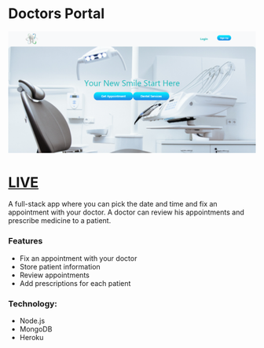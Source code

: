 # Doctors Portal 
![](/doctors-portal.png?raw=true)

# [LIVE](https://doctors-portal-with-api.firebaseapp.com/?fbclid=IwAR1xMDIthK4MOCfeEC-wLfIciDrcv31DDfYPDV44Xnjcq8MGp5sXu3lvoLE)

A full-stack app where you can pick the date and time and fix an appointment with your doctor. A doctor can review his appointments and prescribe medicine to a patient.

### Features
- Fix an appointment with your doctor
- Store patient information
- Review appointments
- Add prescriptions for each patient

### Technology:
- Node.js
- MongoDB
- Heroku
